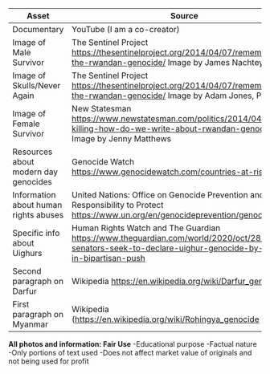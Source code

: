 | Asset | Source |
|-------| -------|
| Documentary | YouTube (I am a co-creator) |
| Image of Male Survivor| The Sentinel Project https://thesentinelproject.org/2014/04/07/remembering-the-rwandan-genocide/ Image by James Nachtey |
| Image of Skulls/Never Again| The Sentinel Project https://thesentinelproject.org/2014/04/07/remembering-the-rwandan-genocide/ Image by Adam Jones, Ph.D.|
| Image of Female Survivor| New Statesman https://www.newstatesman.com/politics/2014/04/facts-killing-how-do-we-write-about-rwandan-genocide Image by Jenny Matthews |
| Resources about modern day genocides | Genocide Watch https://www.genocidewatch.com/countries-at-risk |
| Information about human rights abuses | United Nations: Office on Genocide Prevention and the Responsibility to Protect https://www.un.org/en/genocideprevention/genocide.shtml |
| Specific info about Uighurs | Human Rights Watch and The Guardian https://www.theguardian.com/world/2020/oct/28/us-senators-seek-to-declare-uighur-genocide-by-china-in-bipartisan-push |
| Second paragraph on Darfur | Wikipedia https://en.wikipedia.org/wiki/Darfur_genocide |
| First paragraph on Myanmar | Wikipedia (https://en.wikipedia.org/wiki/Rohingya_genocide |

**All photos and information: Fair Use**
-Educational purpose
-Factual nature
-Only portions of text used 
-Does not affect market value of originals and not being used for profit
